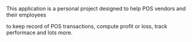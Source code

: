 This application is a personal project designed to help POS vendors and their employees

to keep record of POS transactions, compute profit or loss, track performace and lots more.


